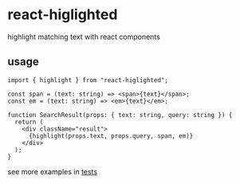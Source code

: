 # react-higlighted

highlight matching text with react components

## usage

```tsx
import { highlight } from "react-higlighted";

const span = (text: string) => <span>{text}</span>;
const em = (text: string) => <em>{text}</em>;

function SearchResult(props: { text: string, query: string }) {
  return (
    <div className="result">
      {highlight(props.text, props.query, span, em)}
    </div>
  );
}
```

see more examples in [tests](/src/__tests__/highlight-test.tsx)
